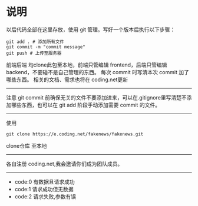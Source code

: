 # 说明
以后代码全部在这里存放，使用 git 管理。写好一个版本后执行以下步骤：
```
git add . # 添加所有文件
git commit -m "commit message"
git push # 上传至服务器
```
前端后端 均clone此包至本地，前端只管编辑 frontend，后端只管编辑 backend，不要碰不是自己管理的东西。
每次 commit 时写清本次 commit 加了哪些东西。
相关的文档、需求也将在 coding.net更新

***

注意 git commit 前确保无关的文件不要添加进来，可以在.gitignore里写清楚不添加哪些东西，也可以在 git add 阶段手动添加需要 commit 的文件。

***
使用 
```
git clone https://e.coding.net/fakenews/fakenews.git 
```
clone仓库 至本地


***

各自注册 coding.net,我会邀请你们成为团队成员。

*** 
* code:0 有数据且请求成功
* code:1 请求成功但无数据
* code:2 请求失败,参数有误